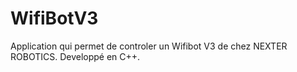 WifiBotV3
=========

Application qui permet de controler un Wifibot V3 de chez NEXTER ROBOTICS. Developpé en C++.